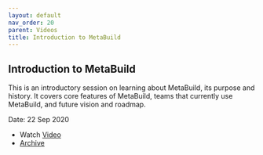```yaml
---
layout: default
nav_order: 20
parent: Videos
title: Introduction to MetaBuild
---
```


## Introduction to MetaBuild

This is an introductory session on learning about MetaBuild, its purpose and history. It covers core features of MetaBuild, teams that currently use MetaBuild, and future vision and roadmap.

Date: 22 Sep 2020 

* Watch [Video](https://bluejeans.com/playback/s/91QTIhR6PwBlD0IzIWnRPzp1DPdh2d8yUqmjt25TsJ7fPyxiZhH8lSXuWdil7zKA)
* [Archive](https://artifactory.corp.adobe.com/artifactory/generic-metabuild-files-dev/documentation/learning/01_Intro_to_MetaBuild_09-22-2020/recording.mp4)
